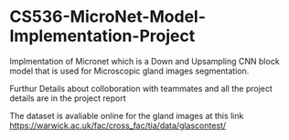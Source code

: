 # CS536-MicroNet-Model-Implementation-Project
Implmentation of Micronet which is a Down and Upsampling CNN block model that is used for Microscopic gland images segmentation.

Furthur Details about colloboration with teammates and all the project details are in the project report

The dataset is avaliable online for the gland images at this link https://warwick.ac.uk/fac/cross_fac/tia/data/glascontest/

